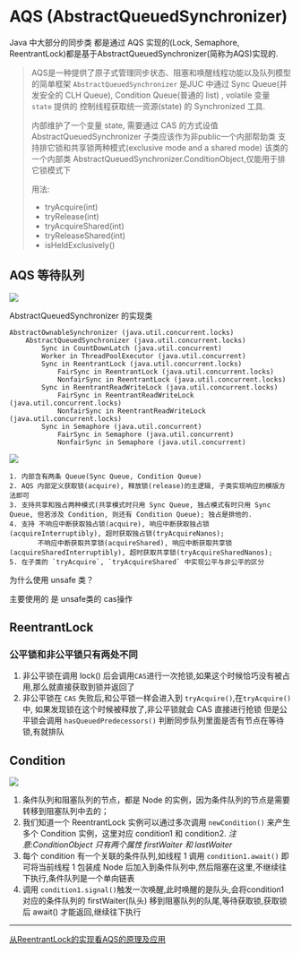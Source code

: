# AQS (AbstractQueuedSynchronizer)

Java 中大部分的同步类 都是通过 AQS 实现的(Lock, Semaphore, ReentrantLock)都是基于AbstractQueuedSynchronizer(简称为AQS)实现的.

> AQS是一种提供了原子式管理同步状态、阻塞和唤醒线程功能以及队列模型的简单框架
> `AbstractQueuedSynchronizer` 是JUC 中通过 Sync Queue(并发安全的 CLH Queue), Condition Queue(普通的 list) ,
>  volatile 变量 `state` 提供的 控制线程获取统一资源(state) 的 Synchronized 工具.
> 
> 内部维护了一个变量 state, 需要通过 CAS 的方式设值
> AbstractQueuedSynchronizer 子类应该作为非public一个内部帮助类
> 支持排它锁和共享锁两种模式(exclusive mode and a shared mode)
> 该类的一个内部类 AbstractQueuedSynchronizer.ConditionObject,仅能用于排它锁模式下
> 
> 用法:
> * tryAcquire(int)
> * tryRelease(int)
> * tryAcquireShared(int)
> * tryReleaseShared(int)
> * isHeldExclusively()
> 
> 
> 
> 
> 


## AQS 等待队列

![](https://gitee.com/niubenwsl/image_repo/raw/master/image/java/20210409130154.png)



AbstractQueuedSynchronizer 的实现类
```
AbstractOwnableSynchronizer (java.util.concurrent.locks)
    AbstractQueuedSynchronizer (java.util.concurrent.locks)
        Sync in CountDownLatch (java.util.concurrent)
        Worker in ThreadPoolExecutor (java.util.concurrent)
        Sync in ReentrantLock (java.util.concurrent.locks)
            FairSync in ReentrantLock (java.util.concurrent.locks)
            NonfairSync in ReentrantLock (java.util.concurrent.locks)
        Sync in ReentrantReadWriteLock (java.util.concurrent.locks)
            FairSync in ReentrantReadWriteLock (java.util.concurrent.locks)
            NonfairSync in ReentrantReadWriteLock (java.util.concurrent.locks)
        Sync in Semaphore (java.util.concurrent)
            FairSync in Semaphore (java.util.concurrent)
            NonfairSync in Semaphore (java.util.concurrent)

```

![](IdeaProjects/java-thinking/img/AQS的实现类.jpg)


```
1. 内部含有两条 Queue(Sync Queue, Condition Queue)
2. AQS 内部定义获取锁(acquire), 释放锁(release)的主逻辑, 子类实现响应的模版方法即可
3. 支持共享和独占两种模式(共享模式时只用 Sync Queue, 独占模式有时只用 Sync Queue, 但若涉及 Condition, 则还有 Condition Queue); 独占是排他的.
4. 支持 不响应中断获取独占锁(acquire), 响应中断获取独占锁(acquireInterruptibly), 超时获取独占锁(tryAcquireNanos);
       不响应中断获取共享锁(acquireShared), 响应中断获取共享锁(acquireSharedInterruptibly), 超时获取共享锁(tryAcquireSharedNanos);
5. 在子类的 `tryAcquire`, `tryAcquireShared` 中实现公平与非公平的区分
```

为什么使用 unsafe 类？

主要使用的 是 unsafe类的 cas操作



## ReentrantLock



### 公平锁和非公平锁只有两处不同

1. 非公平锁在调用 lock() 后会调用`CAS`进行一次抢锁,如果这个时候恰巧没有被占用,那么就直接获取到锁并返回了
2. 非公平锁在 `CAS` 失败后,和公平锁一样会进入到 `tryAcquire()`,在`tryAcquire()` 中, 
   如果发现锁在这个时候被释放了,非公平锁就会 CAS 直接进行抢锁
   但是公平锁会调用 `hasQueuedPredecessors()` 判断同步队列里面是否有节点在等待锁,有就排队
   


## Condition


![](https://gitee.com/niubenwsl/image_repo/raw/master/image/java/20210409223647.png)

1. 条件队列和阻塞队列的节点，都是 Node 的实例，因为条件队列的节点是需要转移到阻塞队列中去的；
2. 我们知道一个 ReentrantLock 实例可以通过多次调用 `newCondition()` 来产生多个 Condition 实例，这里对应 condition1 和 condition2. *注意:ConditionObject 只有两个属性 firstWaiter 和 lastWaiter*
3. 每个 condition 有一个关联的条件队列,如线程 1 调用 `condition1.await()` 即可将当前线程 1 包装成 Node 后加入到条件队列中,然后阻塞在这里,不继续往下执行,条件队列是一个单向链表
4. 调用 `condition1.signal()`触发一次唤醒,此时唤醒的是队头,会将condition1 对应的条件队列的 firstWaiter(队头) 移到阻塞队列的队尾,等待获取锁,获取锁后 await() 才能返回,继续往下执行
   
























-------------------------------
[从ReentrantLock的实现看AQS的原理及应用](https://tech.meituan.com/2019/12/05/aqs-theory-and-apply.html)
[](https://www.cnblogs.com/dennyzhangdd/p/7218510.html)



